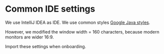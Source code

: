 # Common IDE settings

We use IntelliJ IDEA as IDE. We use common styles 
[Google Java styles](https://github.com/google/styleguide/blob/gh-pages/intellij-java-google-style.xml).

However, we modified the window width = 160 characters, because modern monitors are wider 16:9.

Import these settings when onboarding.